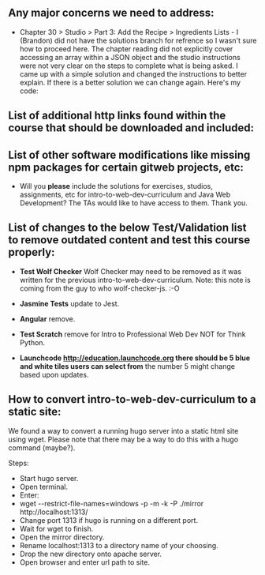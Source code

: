 ## Any major concerns we need to address:

* Chapter 30 > Studio > Part 3: Add the Recipe > Ingredients Lists - I (Brandon) did not have the solutions branch for refrence so I wasn't sure how to proceed here. The chapter reading did not explicitly cover accessing an array within a JSON object and the studio instructions were not very clear on the steps to complete what is being asked. I came up with a simple solution and changed the instructions to better explain. If there is a better solution we can change again. Here's my code:

<!-- 
function IngredientList() {
  return (
    <div>
      <h3>Ingredients</h3>
      <ul>
        {recipedata.map((data) => {
          return data.ingredients.map((item, index) => <li key={index}>{item}</li>);
        })}
      </ul>
    </div>
  );
}
 -->


## List of additional http links found within the course that should be downloaded and included:



## List of other software modifications like missing npm packages for certain gitweb projects, etc:

* Will you __please__ include the solutions for exercises, studios, assignments, etc for intro-to-web-dev-curriculum and Java Web Development? The TAs would like to have access to them. Thank you.



## List of changes to the below Test/Validation list to remove outdated content and test this course properly:

* __Test Wolf Checker__ Wolf Checker may need to be removed as it was written for the previous intro-to-web-dev-curriculum. Note: this note is coming from the guy to who wolf-checker-js. :-O

* __Jasmine Tests__ update to Jest.

* __Angular__ remove.

* __Test Scratch__ remove for Intro to Professional Web Dev NOT for Think Python.

* __Launchcode http://education.launchcode.org there should be 5 blue and white tiles users can select from__ the number 5 might change based upon updates.



## How to convert intro-to-web-dev-curriculum to a static site:

We found a way to convert a running hugo server into a static html site using wget.  Please note that there may be a way to do this with a hugo command (maybe?).

Steps:

* Start hugo server.
* Open terminal.
* Enter:
* wget --restrict-file-names=windows -p -m  -k -P ./mirror http://localhost:1313/
* Change port 1313 if hugo is running on a different port.
* Wait for wget to finish.
* Open the mirror directory.
* Rename localhost:1313 to a directory name of your choosing. 
* Drop the new directory onto apache server.
* Open browser and enter url path to site.

